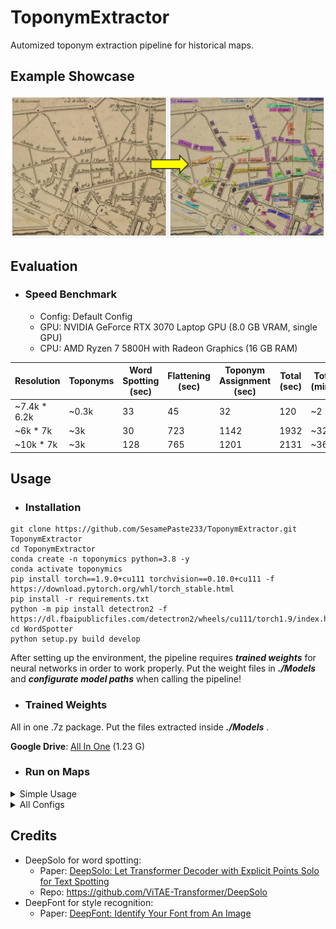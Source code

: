 # ToponymExtractor
 Automized toponym extraction pipeline for historical maps. 

## Example Showcase
![toponym_extractor](/Imgs/toponym_extractor.jpg "illustration")

## Evaluation

 - ### Speed Benchmark
   - Config: Default Config
   - GPU: NVIDIA GeForce RTX 3070 Laptop GPU (8.0 GB VRAM, single GPU)
   - CPU: AMD Ryzen 7 5800H with Radeon Graphics (16 GB RAM)

| Resolution      | Toponyms | Word Spotting (sec) | Flattening (sec) | Toponym Assignment (sec) | Total (sec) | Total (mins) |
|-----------------|----------|---------------------|------------------|--------------------------|-------------|--------------|
| ~7.4k * 6.2k    | ~0.3k    | 33                  | 45               | 32                       | 120         | ~2           |
| ~6k * 7k        | ~3k      | 30                  | 723              | 1142                     | 1932        | ~32          |
| ~10k * 7k       | ~3k      | 128                 | 765              | 1201                     | 2131        | ~36          |

	


## Usage
- ### Installation

```
git clone https://github.com/SesamePaste233/ToponymExtractor.git ToponymExtractor
cd ToponymExtractor
conda create -n toponymics python=3.8 -y
conda activate toponymics
pip install torch==1.9.0+cu111 torchvision==0.10.0+cu111 -f https://download.pytorch.org/whl/torch_stable.html
pip install -r requirements.txt
python -m pip install detectron2 -f https://dl.fbaipublicfiles.com/detectron2/wheels/cu111/torch1.9/index.html
cd WordSpotter
python setup.py build develop
```
After setting up the environment, the pipeline requires ***trained weights*** for neural networks in order to work properly. Put the weight files in ***./Models*** and ***configurate model paths*** when calling the pipeline!

- ### Trained Weights

All in one .7z package. Put the files extracted inside ***./Models*** .

**Google Drive**: [All In One](https://drive.google.com/file/d/153le_wEwPnzm8G566AWmDaC5aSmjabQR/view?usp=sharing) (1.23 G)

- ### Run on Maps
 <details>
 <summary>Simple Usage</summary>
 
 ```python
 from pipeline import ToponymExtractor
 
 cfg = {
     'img_path': 'path/to/map_file',

     # Model paths (default paths)
     'deepsolo_config_path': 'Models/config_96voc.yaml',
     'deepsolo_model_path': 'Models/finetune_v2/model.pth',
     
     'grouper_model_path': 'Models/grouper_model_v1_epoch2.pth',
 }
 
 extractor = ToponymExtractor(cfg)
 
 toponyms = extractor.run()
 ```
 
 </details>

 <details>
  
 <summary>All Configs</summary>
 
 ```python
 default_config = {
     # INPUT
     'img_path': None, # Overwrite this

     'task_name': None, # Overwrite this if needed

     'output_dir': 'Results/', # Overwrite this if needed

     # SETTINGS (default values work well for most cases)
     'pyramid_scan_num_layers': 1, # Significantly slows down detection speed
     'pyramid_min_patch_resolution': 384, # Lower this value for maps with smaller text
     'pyramid_max_patch_resolution': 2048, # Model only run on min_patch_resolution if pyramid_scan_num_layers = 1

     'word_spotting_score_threshold': 0.4,
     'word_spotting_image_batch_size': 8, # For 8G VRAM. Lower this value if CUDA OOM error occurs, increase it if you have a powerful GPU

     # Save intermediate results
     'save_stacked_detection': True,
     'save_flattened_detection': True,
     'save_grouper_graph': True,
     'save_toponym_detection': True,

     'save_visualization_images': True,

     # Model paths
     'deepsolo_config_path': 'Models/config_96voc.yaml',
     'deepsolo_model_path': 'Models/finetune_v2/model.pth',
     
     'grouper_model_path': 'Models/grouper_model_v1_epoch2.pth',

     # Optional
     'generate_style_embeddings': False,
     'use_style_embeddings_in_grouping': False,
     'deepfont_encoder_path': 'Models/DeepFontEncoder_full.pth',
 }
 ```
 
 </details>
 
## Credits
 - DeepSolo for word spotting:
   - Paper: [DeepSolo: Let Transformer Decoder with Explicit Points Solo for Text Spotting](https://arxiv.org/abs/2211.10772)
   - Repo: https://github.com/ViTAE-Transformer/DeepSolo
 - DeepFont for style recognition:
   - Paper: [DeepFont: Identify Your Font from An Image](https://arxiv.org/abs/1507.03196)

   
